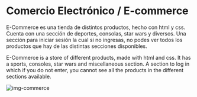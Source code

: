 # Comercio Electrónico / E-commerce

E-Commerce es una tienda de distintos productos, hecho con html y css. Cuenta con una sección de deportes, consolas, star wars y diversos. Una sección para iniciar sesión la cual si no ingresas, no podes ver todos los productos que hay de las distintas secciones disponibles.

E-Commerce is a store of different products, made with html and css. It has a sports, consoles, star wars and miscellaneous section. A section to log in which if you do not enter, you cannot see all the products in the different sections available.



![img-commerce](https://github.com/tupaginaweb0/e-commerce/assets/147637426/cdb57c0c-8271-40bb-b7f4-be907a23fc97)
